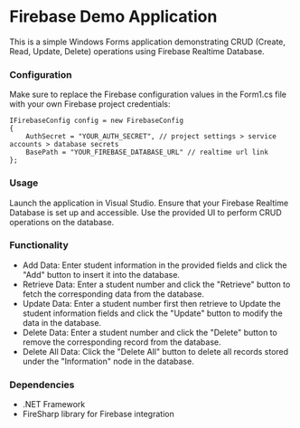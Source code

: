 # Firebase Demo Application
This is a simple Windows Forms application demonstrating CRUD (Create, Read, Update, Delete) operations using Firebase Realtime Database.

### Configuration
Make sure to replace the Firebase configuration values in the Form1.cs file with your own Firebase project credentials:
```
IFirebaseConfig config = new FirebaseConfig
{
    AuthSecret = "YOUR_AUTH_SECRET", // project settings > service accounts > database secrets 
    BasePath = "YOUR_FIREBASE_DATABASE_URL" // realtime url link
};
```
### Usage
Launch the application in Visual Studio.
Ensure that your Firebase Realtime Database is set up and accessible.
Use the provided UI to perform CRUD operations on the database.

### Functionality
- Add Data: Enter student information in the provided fields and click the "Add" button to insert it into the database.
- Retrieve Data: Enter a student number and click the "Retrieve" button to fetch the corresponding data from the database.
- Update Data: Enter a student number first then retrieve to Update the student information fields and click the "Update" button to modify the data in the database.
- Delete Data: Enter a student number and click the "Delete" button to remove the corresponding record from the database.
- Delete All Data: Click the "Delete All" button to delete all records stored under the "Information" node in the database.

### Dependencies
- .NET Framework
- FireSharp library for Firebase integration
